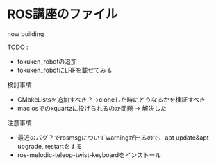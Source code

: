 # ROS講座のファイル

now building

TODO : </b>

* tokuken_robotの追加</b>
* tokuken_robotにLRFを載せてみる</b>

検討事項</b>
+ CMakeListsを追加すべき？→cloneした時にどうなるかを検証すべき</b>
+ mac osでのxquartzに投げられるのか問題 → 解決した</b>

注意事項</b>
+ 最近のバグ？でrosmsgについてwarningが出るので、apt update&apt upgrade, restartをする</b>
+ ros-melodic-teleop-twist-keyboardをインストール</b>


